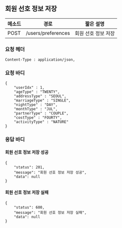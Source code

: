 ## 회원 선호 정보 저장

| 메소드 | 경로               | 짧은 설명           |
| ------ | ------------------ | ------------------- |
| POST   | /users/preferences | 회원 선호 정보 저장 |

### 요청 헤더

```
Content-Type : application/json,
```

### 요청 바디

```
{
	"userIdx" : 1,
	"ageType" : "TWENTY",
    "addressType" : "SEOUL",
    "marriageType" : "SINGLE",
	"nightType" : "DAY",
	"monthType" : "JUL",
	"partnerType" : "COUPLE",
	"costType" : "FOURTY",
	"activityType" : "NATURE"
}
```

### 응답 바디

#### 회원 선호 정보 저장 성공

```
{
    "status": 201,
    "message": "회원 선호 정보 저장 성공",
    "data": null
}
```

#### 회원 선호 정보 저장 실패

```
{
    "status": 600,
    "message": "회원 선호 정보 저장 실패",
    "data": null
}
```